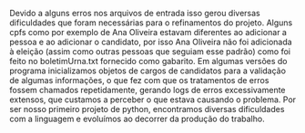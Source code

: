 Devido a alguns erros nos arquivos de entrada isso gerou diversas dificuldades que foram necessárias para o refinamentos do projeto. Alguns cpfs como por exemplo de Ana Oliveira estavam diferentes ao adicionar a pessoa e ao adicionar o candidato, por isso Ana Oliveira não foi adicionada à eleição (assim como outras pessoas que seguiam esse padrão) como foi feito no boletimUrna.txt fornecido como gabarito. Em algumas versões do programa inicializamos objetos de cargos de candidatos para a validação de algumas informações, o que fez com que os tratamentos de erros fossem chamados repetidamente, gerando logs de erros excessivamente extensos, que custamos a perceber o que estava causando o problema. Por ser nosso primeiro projeto de python, encontramos diversas dificuldades com a linguagem e evoluímos ao decorrer da produção do trabalho.